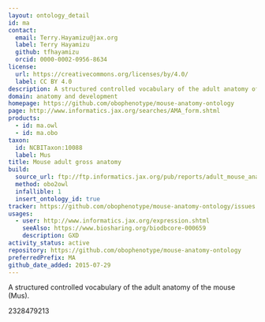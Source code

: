 ```yaml
---
layout: ontology_detail
id: ma
contact:
  email: Terry.Hayamizu@jax.org
  label: Terry Hayamizu
  github: tfhayamizu
  orcid: 0000-0002-0956-8634
license:
  url: https://creativecommons.org/licenses/by/4.0/
  label: CC BY 4.0
description: A structured controlled vocabulary of the adult anatomy of the mouse (Mus).
domain: anatomy and development
homepage: https://github.com/obophenotype/mouse-anatomy-ontology
page: http://www.informatics.jax.org/searches/AMA_form.shtml
products:
  - id: ma.owl
  - id: ma.obo
taxon:
  id: NCBITaxon:10088
  label: Mus
title: Mouse adult gross anatomy
build:
  source_url: ftp://ftp.informatics.jax.org/pub/reports/adult_mouse_anatomy.obo
  method: obo2owl
  infallible: 1
  insert_ontology_id: true
tracker: https://github.com/obophenotype/mouse-anatomy-ontology/issues
usages:
  - user: http://www.informatics.jax.org/expression.shtml
    seeAlso: https://www.biosharing.org/biodbcore-000659
    description: GXD
activity_status: active
repository: https://github.com/obophenotype/mouse-anatomy-ontology
preferredPrefix: MA
github_date_added: 2015-07-29
---
```


A structured controlled vocabulary of the adult anatomy of the mouse (Mus).



 2328479213
